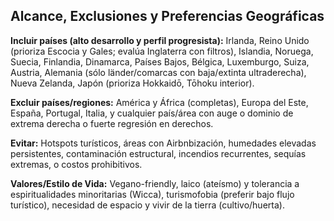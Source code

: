 ## Alcance, Exclusiones y Preferencias Geográficas

**Incluir países (alto desarrollo y perfil progresista):** Irlanda, Reino Unido (prioriza Escocia y Gales; evalúa Inglaterra con filtros), Islandia, Noruega, Suecia, Finlandia, Dinamarca, Países Bajos, Bélgica, Luxemburgo, Suiza, Austria, Alemania (sólo länder/comarcas con baja/extinta ultraderecha), Nueva Zelanda, Japón (prioriza Hokkaidō, Tōhoku interior).

**Excluir países/regiones:** América y África (completas), Europa del Este, España, Portugal, Italia, y cualquier país/área con auge o dominio de extrema derecha o fuerte regresión en derechos.

**Evitar:** Hotspots turísticos, áreas con Airbnbización, humedades elevadas persistentes, contaminación estructural, incendios recurrentes, sequías extremas, o costos prohibitivos.

**Valores/Estilo de Vida:** Vegano-friendly, laico (ateísmo) y tolerancia a espiritualidades minoritarias (Wicca), turismofobia (preferir bajo flujo turístico), necesidad de espacio y vivir de la tierra (cultivo/huerta).
